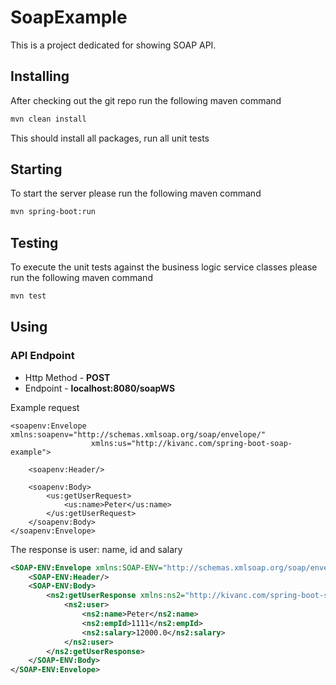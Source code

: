# SoapExample

This is a project dedicated for showing SOAP API.



## Installing

After checking out the git repo run the following maven command

```bash
mvn clean install
```

This should install all packages, run all unit tests

## Starting

To start the server please run the following maven command

```bash
mvn spring-boot:run
```


## Testing

To execute the unit tests against the business logic service classes please run the following maven command

```bash
mvn test
```



## Using

### API Endpoint

* Http Method - **POST**
* Endpoint - **localhost:8080/soapWS**

Example request

```
<soapenv:Envelope xmlns:soapenv="http://schemas.xmlsoap.org/soap/envelope/"
                  xmlns:us="http://kivanc.com/spring-boot-soap-example">

    <soapenv:Header/>

    <soapenv:Body>
        <us:getUserRequest>
            <us:name>Peter</us:name>
        </us:getUserRequest>
    </soapenv:Body>
</soapenv:Envelope>
```

The response is user: name, id and salary

```xml
<SOAP-ENV:Envelope xmlns:SOAP-ENV="http://schemas.xmlsoap.org/soap/envelope/">
    <SOAP-ENV:Header/>
    <SOAP-ENV:Body>
        <ns2:getUserResponse xmlns:ns2="http://kivanc.com/spring-boot-soap-example">
            <ns2:user>
                <ns2:name>Peter</ns2:name>
                <ns2:empId>1111</ns2:empId>
                <ns2:salary>12000.0</ns2:salary>
            </ns2:user>
        </ns2:getUserResponse>
    </SOAP-ENV:Body>
</SOAP-ENV:Envelope>
```